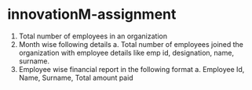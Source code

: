 # innovationM-assignment
1. Total number of employees in an organization
2. Month wise following details
    a. Total number of employees joined the organization with employee details like emp id,
       designation, name, surname.
4. Employee wise financial report in the following format
    a. Employee Id, Name, Surname, Total amount paid
